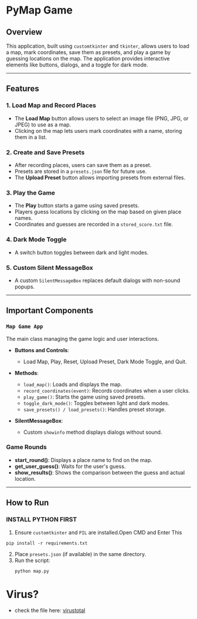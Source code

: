# PyMap  Game

## Overview

This application, built using `customtkinter` and `tkinter`, allows users to load a map, mark coordinates, save them as presets, and play a game by guessing locations on the map. The application provides interactive elements like buttons, dialogs, and a toggle for dark mode.

---

## Features

### 1. **Load Map and Record Places**

- The **Load Map** button allows users to select an image file (PNG, JPG, or JPEG) to use as a map.
- Clicking on the map lets users mark coordinates with a name, storing them in a list.

### 2. **Create and Save Presets**

- After recording places, users can save them as a preset.
- Presets are stored in a `presets.json` file for future use.
- The **Upload Preset** button allows importing presets from external files.

### 3. **Play the Game**

- The **Play** button starts a game using saved presets.
- Players guess locations by clicking on the map based on given place names.
- Coordinates and guesses are recorded in a `stored_score.txt` file.

### 4. **Dark Mode Toggle**

- A switch button toggles between dark and light modes.

### 5. **Custom Silent MessageBox**

- A custom `SilentMessageBox` replaces default dialogs with non-sound popups.

---

## Important Components

### `Map Game App`

The main class managing the game logic and user interactions.

- **Buttons and Controls**:

  - Load Map, Play, Reset, Upload Preset, Dark Mode Toggle, and Quit.

- **Methods**:

  - `load_map()`: Loads and displays the map.
  - `record_coordinates(event)`: Records coordinates when a user clicks.
  - `play_game()`: Starts the game using saved presets.
  - `toggle_dark_mode()`: Toggles between light and dark modes.
  - `save_presets() / load_presets()`: Handles preset storage.

- **SilentMessageBox**:

  - Custom `showinfo` method displays dialogs without sound.

### Game Rounds

- **start\_round()**: Displays a place name to find on the map.
- **get\_user\_guess()**: Waits for the user's guess.
- **show\_results()**: Shows the comparison between the guess and actual location.

---

## How to Run
### INSTALL PYTHON FIRST
1. Ensure `customtkinter` and `PIL` are installed.Open CMD and Enter This
  ```
  pip install -r requirements.txt 
  ```

2. Place `presets.json` (if available) in the same directory.
3. Run the script:
   ```
   python map.py
   ```

# Virus?
  - check the file here: [virustotal](https://www.virustotal.com/gui/file/b0b305a4a6eeed06975c36830793dc19b64612cde04a5b6a4706c686135b72e7)


